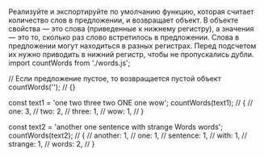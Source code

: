 Реализуйте и экспортируйте по умолчанию функцию, которая считает количество слов в предложении, и возвращает объект. 
В объекте свойства — это слова (приведенные к нижнему регистру), а значения — это то, сколько раз слово встретилось 
в предложении. Слова в предложении могут находиться в разных регистрах. 
Перед подсчетом их нужно приводить в нижний регистр, чтобы не пропускались дубли.
import countWords from './words.js';

// Если предложение пустое, то возвращается пустой объект
countWords('');
// {}

const text1 = 'one two three two ONE one wow';
countWords(text1);
// {
//   one: 3,
//   two: 2,
//   three: 1,
//   wow: 1,
// }

const text2 = 'another one sentence with strange Words words';
countWords(text2);
// {
//   another: 1,
//   one: 1,
//   sentence: 1,
//   with: 1,
//   strange: 1,
//   words: 2,
// }